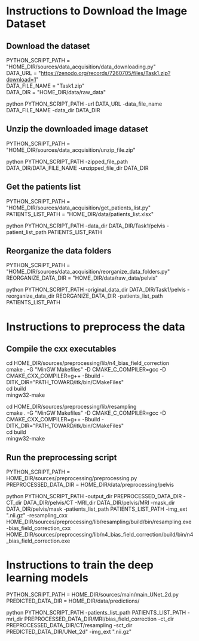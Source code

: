 

# Instructions to Download the Image Dataset
## Download the dataset

PYTHON_SCRIPT_PATH = "HOME_DIR/sources/data_acquisition/data_downloading.py" <br />
DATA_URL = "https://zenodo.org/records/7260705/files/Task1.zip?download=1" <br />
DATA_FILE_NAME = "Task1.zip" <br />
DATA_DIR = "HOME_DIR/data/raw_data"

python PYTHON_SCRIPT_PATH -url DATA_URL -data_file_name DATA_FILE_NAME -data_dir DATA_DIR

## Unzip the downloaded image dataset

PYTHON_SCRIPT_PATH = "HOME_DIR/sources/data_acquisition/unzip_file.zip" 

python PYTHON_SCRIPT_PATH -zipped_file_path DATA_DIR/DATA_FILE_NAME -unzipped_file_dir DATA_DIR

## Get the patients list

PYTHON_SCRIPT_PATH = "HOME_DIR/sources/data_acquisition/get_patients_list.py" <br />
PATIENTS_LIST_PATH = "HOME_DIR/data/patients_list.xlsx"

python PYTHON_SCRIPT_PATH -data_dir DATA_DIR/Task1/pelvis -patient_list_path PATIENTS_LIST_PATH

## Reorganize the data folders
PYTHON_SCRIPT_PATH = "HOME_DIR/sources/data_acquisition/reorganize_data_folders.py" <br />
REORGANIZE_DATA_DIR = "HOME_DIR/data/raw_data/pelvis"

python PYTHON_SCRIPT_PATH -original_data_dir DATA_DIR/Task1/pelvis -reorganize_data_dir REORGANIZE_DATA_DIR -patients_list_path PATIENTS_LIST_PATH

# Instructions to preprocess the data

## Compile the cxx executables
cd HOME_DIR/sources/preprocessing/lib/n4_bias_field_correction <br />
cmake . -G "MinGW Makefiles" -D CMAKE_C_COMPILER=gcc -D CMAKE_CXX_COMPILER=g++ -Bbuild -DITK_DIR="PATH_TOWARD/itk/bin/CMakeFiles" <br />
cd build <br />
mingw32-make

cd HOME_DIR/sources/preprocessing/lib/resampling<br />
cmake . -G "MinGW Makefiles" -D CMAKE_C_COMPILER=gcc -D CMAKE_CXX_COMPILER=g++ -Bbuild -DITK_DIR="PATH_TOWARD/itk/bin/CMakeFiles"<br />
cd build <br />
mingw32-make

## Run the preprocessing script

PYTHON_SCRIPT_PATH = HOME_DIR/sources/preprocessing/preprocessing.py <br />
PREPROCESSED_DATA_DIR = HOME_DIR/data/preprocessing/pelvis

python PYTHON_SCRIPT_PATH -output_dir PREPROCESSED_DATA_DIR -CT_dir DATA_DIR/pelvis/CT -MRI_dir DATA_DIR/pelvis/MRI -mask_dir DATA_DIR/pelvis/mask -patients_list_path PATIENTS_LIST_PATH -img_ext ".nii.gz" -resampling_cxx HOME_DIR/sources/preprocessing/lib/resampling/build/bin/resampling.exe -bias_field_correction_cxx HOME_DIR/sources/preprocessing/lib/n4_bias_field_correction/build/bin/n4_bias_field_correction.exe

# Instructions to train the deep learning models

PYTHON_SCRIPT_PATH = HOME_DIR/sources/main/main_UNet_2d.py <br />
PREDICTED_DATA_DIR = HOME_DIR/data/predictions/

python PYTHON_SCRIPT_PATH -patients_list_path PATIENTS_LIST_PATH -mri_dir PREPROCESSED_DATA_DIR/MRI/bias_field_correction -ct_dir PREPROCESSED_DATA_DIR/CT/resampling -sct_dir PREDICTED_DATA_DIR/UNet_2d" -img_ext ".nii.gz"


